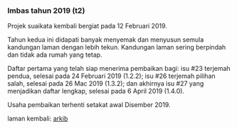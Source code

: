 ### Imbas tahun 2019 (t2)

Projek suaikata kembali bergiat pada 12 Februari 2019.

Tahun kedua ini didapati banyak menyemak dan menyusun semula
kandungan laman dengan lebih tekun. Kandungan laman sering
berpindah dan tidak ada rumah yang tetap.

Daftar pertama yang telah siap menerima pembaikan bagi:
isu #23 terjemah pendua, selesai pada 24 Februari 2019
(1.2.2); isu #26 terjemah pilihan salah, selesai pada
26 Mac 2019 (1.3.2); dan akhirnya isu #27 yang menjadikan
daftar lengkap, selesai pada 6 April 2019 (1.4.0).

Usaha pembaikan terhenti setakat awal Disember 2019.

laman kembali: [arkib][0]

  [0]: ../pokok.md
